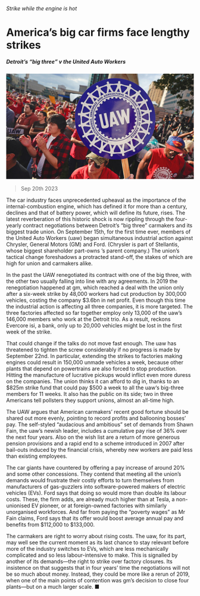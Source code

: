 ###### Strike while the engine is hot

# America’s big car firms face lengthy strikes 

##### Detroit’s “big three” v the United Auto Workers 

![image](images/20230923_WBP001.jpg) 

> Sep 20th 2023 

The car industry faces unprecedented upheaval as the importance of the internal-combustion engine, which has defined it for more than a century, declines and that of battery power, which will define its future, rises. The latest reverberation of this historic shock is now rippling through the four-yearly contract negotiations between Detroit’s “big three” carmakers and its biggest trade union. On September 15th, for the first time ever, members of the United Auto Workers (uaw) began simultaneous industrial action against Chrysler, General Motors (GM) and Ford. (Chrysler is part of Stellantis, whose biggest shareholder part-owns ’s parent company.) The union’s tactical change foreshadows a protracted stand-off, the stakes of which are high for union and carmakers alike.

In the past the UAW renegotiated its contract with one of the big three, with the other two usually falling into line with any agreements. In 2019 the renegotiation happened at gm, which reached a deal with the union only after a six-week strike by 48,000 workers had cut production by 300,000 vehicles, costing the company $3.6bn in net profit. Even though this time the industrial action is affecting all three companies, it is more targeted. The three factories affected so far together employ only 13,000 of the uaw’s 146,000 members who work at the Detroit trio. As a result, reckons Evercore isi, a bank, only up to 20,000 vehicles might be lost in the first week of the strike. 

That could change if the talks do not move fast enough. The uaw has threatened to tighten the screw considerably if no progress is made by September 22nd. In particular, extending the strikes to factories making engines could result in 150,000 unmade vehicles a week, because other plants that depend on powertrains are also forced to stop production. Hitting the manufacture of lucrative pickups would inflict even more duress on the companies. The union thinks it can afford to dig in, thanks to an $825m strike fund that could pay $500 a week to all the uaw‘s big-three members for 11 weeks. It also has the public on its side; two in three Americans tell pollsters they support unions, almost an all-time high.

The UAW argues that American carmakers’ recent good fortune should be shared out more evenly, pointing to record profits and ballooning bosses’ pay. The self-styled “audacious and ambitious” set of demands from Shawn Fain, the uaw’s newish leader, includes a cumulative pay rise of 36% over the next four years. Also on the wish list are a return of more generous pension provisions and a rapid end to a scheme introduced in 2007 after bail-outs induced by the financial crisis, whereby new workers are paid less than existing employees. 

The car giants have countered by offering a pay increase of around 20% and some other concessions. They contend that meeting all the union’s demands would frustrate their costly efforts to turn themselves from manufacturers of gas-guzzlers into software-powered makers of electric vehicles (EVs). Ford says that doing so would more than double its labour costs. These, the firm adds, are already much higher than at Tesla, a non-unionised EV pioneer, or at foreign-owned factories with similarly unorganised workforces. And far from paying the “poverty wages” as Mr Fain claims, Ford says that its offer would boost average annual pay and benefits from $112,000 to $133,000.

The carmakers are right to worry about rising costs. The uaw, for its part, may well see the current moment as its last chance to stay relevant before more of the industry switches to EVs, which are less mechanically complicated and so less labour-intensive to make. This is signalled by another of its demands—the right to strike over factory closures. Its insistence on that suggests that in four years’ time the negotiations will not be so much about money. Instead, they could be more like a rerun of 2019, when one of the main points of contention was gm’s decision to close four plants—but on a much larger scale. ■


